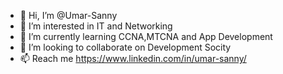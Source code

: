 - 👋 Hi, I’m @Umar-Sanny
- 👀 I’m interested in IT and Networking
- 🌱 I’m currently learning CCNA,MTCNA and App Development
- 💞️ I’m looking to collaborate on Development Socity
- 📫 Reach me https://www.linkedin.com/in/umar-sanny/


